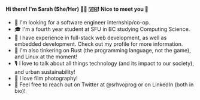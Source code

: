 
#### Hi there! I'm Sarah (She/Her) 🏳️‍🌈 🇻🇳! Nice to meet you 👋

- 🔭 I'm looking for a software engineer internship/co-op.
- 🎓 I'm a fourth year student at SFU in BC studying Computing Science.
- 📖 I have experience in full-stack web development, as well as embedded development. Check out my profile for more information.
- 🧠 I'm also tinkering on Rust (the programming language, not the game), and Linux at the moment!
- 🎙️ I love to talk about all things technology (and its impact to our society), and urban sustainability!
- 📸 I love film photography!
- 📇 Feel free to reach out on Twitter at @srhvoprog or on LinkedIn (both in bio)!
